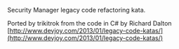 Security Manager legacy code refactoring kata.

Ported by trikitrok from the code in C# by Richard Dalton [http://www.devjoy.com/2013/01/legacy-code-katas/](http://www.devjoy.com/2013/01/legacy-code-katas/)
